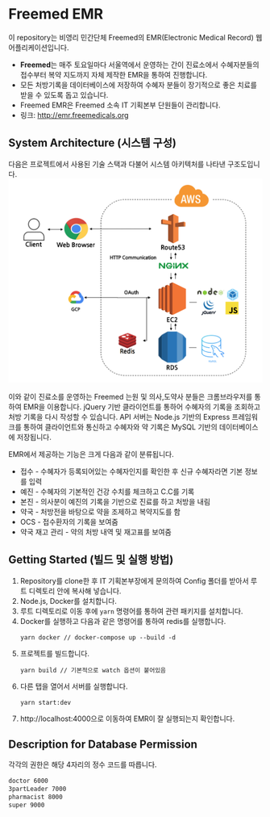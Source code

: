 <link rel="stylesheet" type="text/css" href="docs/styles.css">

# Freemed EMR
이 repository는 비영리 민간단체 Freemed의 EMR(Electronic Medical Record) 웹 어플리케이션입니다.

* **Freemed**는 매주 토요일마다 서울역에서 운영하는 간이 진료소에서 수혜자분들의 접수부터 복약 지도까지 자체 제작한 EMR을 통하여 진행합니다.
* 모든 처방기록을 데이터베이스에 저장하여 수혜자 분들이 장기적으로 좋은 치료를 받을 수 있도록 돕고 있습니다.
* Freemed EMR은 Freemed 소속 IT 기획본부 단원들이 관리합니다.
* 링크: http://emr.freemedicals.org

## System Architecture (시스템 구성)

다음은 프로젝트에서 사용된 기술 스택과 다불어 시스템 아키텍처를 나타낸 구조도입니다.
<img src="docs/assets/system_architecture.png" class="main-image">

이와 같이 진료소를 운영하는 Freemed 는원 및 의사,도약사 분들은 크롬브라우저를 통하여 EMR을 이용합니다. jQuery 기반 클라이언트를 통하어 수혜자의 기록을 조회하고 처방 기록을 다시 작성할 수 있습니다. API 서버는 Node.js 기반의 Express 프레임워크를 통하여 클라이언트와 통신하고 수혜자와 약 기록은 MySQL 기반의 데이터베이스에 저장됩니다.

EMR에서 제공하는 기능은 크게 다음과 같이 분류됩니다.
- 접수 - 수혜자가 등록되어있는 수혜자인지를 확인한 후 신규 수혜자라면 기본 정보를 입력
- 예진 - 수혜자의 기본적인 건강 수치를 체크하고 C.C를 기록
- 본진 - 의사분이 예진의 기록을 기반으로 진료를 하고 처방을 내림
- 약국 - 처방전을 바탕으로 약을 조제하고 복약지도를 함
- OCS - 접수환자의 기록을 보여줌
- 약국 재고 관리 - 약의 처방 내역 및 재고표를 보여줌

## Getting Started (빌드 및 실행 방법)

1. Repository를 clone한 후 IT 기획본부장에게 문의하여 Config 폴더를 받아서 루트 디렉토리 안에 복사해 넣습니다.
2. Node.js, Docker를 설치합니다.
3. 루트 디렉토리로 이동 후에 `yarn` 명령어를 통하여 관련 패키지를 설치합니다.
4. Docker를 실행하고 다음과 같은 명령어를 통하여 redis를 실행합니다.
    ```
    yarn docker // docker-compose up --build -d
    ```
5. 프로젝트를 빌드합니다.
    ```
    yarn build // 기본적으로 watch 옵션이 붙어있음
    ```
6. 다른 탭을 열어서 서버를 실행합니다.
    ```
    yarn start:dev
    ```
7. http://localhost:4000으로 이동하여 EMR이 잘 실행되는지 확인합니다.

## Description for Database Permission

각각의 권한은 해당 4자리의 정수 코드를 따릅니다.

```
doctor 6000
3partLeader 7000
pharmacist 8000
super 9000
```
